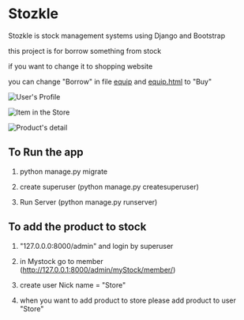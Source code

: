 # Stozkle
Stozkle is stock management systems using Django and Bootstrap

this project is for borrow something from stock

if you want to change it to shopping website

you can change "Borrow" in file [equip](https://github.com/DreamN/Stozkle/blob/master/templates/equiplist.html) and [equip.html](https://github.com/DreamN/Stozkle/blob/master/templates/equip.html) to "Buy"

![User's Profile](http://isara.kmi.tl/Stozkle/Stozkle1.PNG)


![Item in the Store](http://isara.kmi.tl/Stozkle/Stozkle2.PNG)


![Product's detail](http://isara.kmi.tl/Stozkle/Stozkle3.png)




## To Run the app

1. python manage.py migrate

2. create superuser (python manage.py createsuperuser)

3. Run Server (python manage.py runserver)

## To add the product to stock

1. "127.0.0.0:8000/admin" and login by superuser

2. in Mystock go to member (http://127.0.0.1:8000/admin/myStock/member/)

3. create user Nick name = "Store"

4. when you want to add product to store please add product to user "Store"
